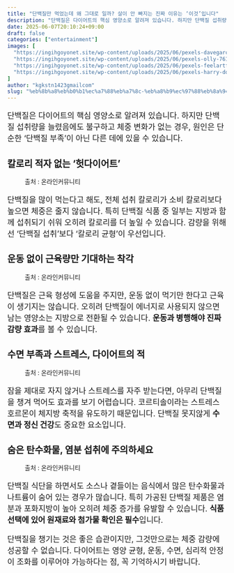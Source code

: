 ```yaml
---
title: "단백질만 먹었는데 왜 그대로 일까? 살이 안 빠지는 진짜 이유는 ‘이것’입니다"
description: "단백질은 다이어트의 핵심 영양소로 알려져 있습니다. 하지만 단백질 섭취량을 늘렸음에도 불구하고 체중 변화가 없는 경우, 원인은 단순한 ‘단백질 부족’이 아닌 다른 데에 있을 수 있습니다."
date: 2025-06-07T20:10:24+09:00
draft: false
categories: ["entertainment"]
images: [
  "https://ingihgoyonet.site/wp-content/uploads/2025/06/pexels-davegarcia-32371284-1024x683.jpg"
  "https://ingihgoyonet.site/wp-content/uploads/2025/06/pexels-olly-761854-1-1024x687.jpg"
  "https://ingihgoyonet.site/wp-content/uploads/2025/06/pexels-feelartfeelant-1028741-1024x683.jpg"
  "https://ingihgoyonet.site/wp-content/uploads/2025/06/pexels-harry-dona-2412950-1024x683.jpg"
]
author: "kgkstn1423gmailcom"
slug: "%eb%8b%a8%eb%b0%b1%ec%a7%88%eb%a7%8c-%eb%a8%b9%ec%97%88%eb%8a%94%eb%8d%b0-%ec%99%9c-%ea%b7%b8%eb%8c%80%eb%a1%9c-%ec%9d%bc%ea%b9%8c-%ec%82%b4%ec%9d%b4-%ec%95%88-%eb%b9%a0%ec%a7%80%eb%8a%94-%ec%a7%84"
---
```


<p style="font-size:18px">단백질은 다이어트의 핵심 영양소로 알려져 있습니다. 하지만 단백질 섭취량을 늘렸음에도 불구하고 체중 변화가 없는 경우, 원인은 단순한 ‘단백질 부족’이 아닌 다른 데에 있을 수 있습니다.</p> <h2 >칼로리 적자 없는 ‘헛다이어트’</h2> <figure ><img src="https://ingihgoyonet.site/wp-content/uploads/2025/06/pexels-davegarcia-32371284-1024x683.jpg" alt="" style="aspect-ratio:16/9;object-fit:cover"/><figcaption >출처 : 온라인커뮤니티</figcaption></figure> <p style="font-size:18px">단백질을 많이 먹는다고 해도, 전체 섭취 칼로리가 소비 칼로리보다 높으면 체중은 줄지 않습니다. 특히 단백질 식품 중 일부는 지방과 함께 섭취되기 쉬워 오히려 칼로리를 더 높일 수 있습니다. 감량을 위해선 ‘단백질 섭취’보다 ‘칼로리 균형’이 우선입니다.</p> <h2 >운동 없이 근육량만 기대하는 착각</h2> <figure ><img src="https://ingihgoyonet.site/wp-content/uploads/2025/06/pexels-olly-761854-1-1024x687.jpg" alt="" style="aspect-ratio:16/9;object-fit:cover"/><figcaption >출처 : 온라인커뮤니티</figcaption></figure> <p style="font-size:18px">단백질은 근육 형성에 도움을 주지만, 운동 없이 먹기만 한다고 근육이 생기지는 않습니다. 오히려 단백질이 에너지로 사용되지 않으면 남는 영양소는 지방으로 전환될 수 있습니다. <strong>운동과 병행해야 진짜 감량 효과</strong>를 볼 수 있습니다.</p> <h2 >수면 부족과 스트레스, 다이어트의 적</h2> <figure ><img src="https://ingihgoyonet.site/wp-content/uploads/2025/06/pexels-feelartfeelant-1028741-1024x683.jpg" alt="" style="aspect-ratio:16/9;object-fit:cover"/><figcaption >출처 : 온라인커뮤니티</figcaption></figure> <p style="font-size:18px">잠을 제대로 자지 않거나 스트레스를 자주 받는다면, 아무리 단백질을 챙겨 먹어도 효과를 보기 어렵습니다. 코르티솔이라는 스트레스 호르몬이 체지방 축적을 유도하기 때문입니다. 단백질 못지않게 <strong>수면과 정신 건강</strong>도 중요한 요소입니다.</p> <h2 >숨은 탄수화물, 염분 섭취에 주의하세요</h2> <figure ><img src="https://ingihgoyonet.site/wp-content/uploads/2025/06/pexels-harry-dona-2412950-1024x683.jpg" alt="" style="aspect-ratio:16/9;object-fit:cover"/><figcaption >출처 : 온라인커뮤니티</figcaption></figure> <p style="font-size:18px">단백질 식단을 하면서도 소스나 곁들이는 음식에서 많은 탄수화물과 나트륨이 숨어 있는 경우가 많습니다. 특히 가공된 단백질 제품은 염분과 포화지방이 높아 오히려 체중 증가를 유발할 수 있습니다. <strong>식품 선택에 있어 원재료와 첨가물 확인은 필수</strong>입니다.</p> <p style="font-size:18px">단백질을 챙기는 것은 좋은 습관이지만, 그것만으로는 체중 감량에 성공할 수 없습니다. 다이어트는 영양 균형, 운동, 수면, 심리적 안정이 조화를 이루어야 가능하다는 점, 꼭 기억하시기 바랍니다.</p>